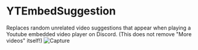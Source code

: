 # YTEmbedSuggestion
Replaces random unrelated video suggestions that appear when playing a Youtube embedded video player on Discord. (This does not remove "More videos" itself!)
![Capture](https://user-images.githubusercontent.com/36400787/129460350-94dec5b3-a9f4-47aa-86e5-b151d817d1d8.PNG)
